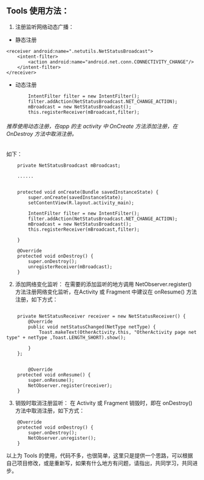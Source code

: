 ## Tools 使用方法：

1. 注册监听网络动态广播：
- 静态注册
```
<receiver android:name=".netutils.NetStatusBroadcast">
    <intent-filter>
        <action android:name="android.net.conn.CONNECTIVITY_CHANGE"/>
    </intent-filter>
</receiver>
```
- 动态注册
```
        IntentFilter filter = new IntentFilter();
        filter.addAction(NetStatusBroadcast.NET_CHANGE_ACTION);
        mBroadcast = new NetStatusBroadcast();
        this.registerReceiver(mBroadcast,filter);
```
###### 推荐使用动态注册，在app 的主 activity 中 OnCreate 方法添加注册，在OnDestroy 方法中取消注册。
如下：
```
    private NetStatusBroadcast mBroadcast;

    ......


    protected void onCreate(Bundle savedInstanceState) {
        super.onCreate(savedInstanceState);
        setContentView(R.layout.activity_main);

        IntentFilter filter = new IntentFilter();
        filter.addAction(NetStatusBroadcast.NET_CHANGE_ACTION);
        mBroadcast = new NetStatusBroadcast();
        this.registerReceiver(mBroadcast,filter);

    }
```

```
    @Override
    protected void onDestroy() {
        super.onDestroy();
        unregisterReceiver(mBroadcast);
    }
```

2. 添加网络变化监听：
在需要的添加监听的地方调用 NetObserver.register() 方法注册网络变化监听，在Activity 或 Fragment 中建议在 onResume() 方法注册，如下方式：
```

    private NetStatusReceiver receiver = new NetStatusReceiver() {
        @Override
        public void netStatusChanged(NetType netType) {
            Toast.makeText(OtherActivity.this, "OtherActivity page net type" + netType ,Toast.LENGTH_SHORT).show();

        }
    };


        @Override
    protected void onResume() {
        super.onResume();
        NetObserver.register(receiver);
    }
```

3. 销毁时取消注册监听：
在 Activity 或 Fragment 销毁时，即在 onDestroy() 方法中取消注册，如下方式：
```
    @Override
    protected void onDestroy() {
        super.onDestroy();
        NetObserver.unregister();
    }
```

以上为 Tools 的使用，代码不多，也很简单，这里只是提供一个思路，可以根据自己项目修改，或是重新写，如果有什么地方有问题，请指出，共同学习，共同进步。

